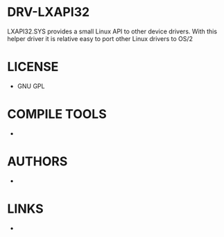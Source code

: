 DRV-LXAPI32
===========

LXAPI32.SYS provides a small Linux API to other device drivers. With this helper driver it is relative easy to port other Linux drivers to OS/2

LICENSE
========
- GNU GPL

COMPILE TOOLS
==============
- 

AUTHORS
=============
- 

LINKS
=============
- 
